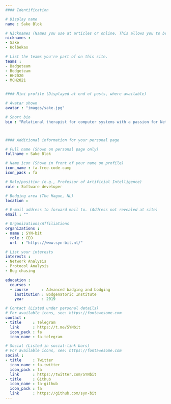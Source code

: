 ```yaml
---
#### Identification

# Display name
name : Sake Blok

# Nicknames (Names you use at articles or online. This allows you to be linked at articles.)
nicknames :
- Sake
- Kolbekas

# List the teams you're part of on this site.
teams :
- Badgeteam
- Bodgeteam
- HH2020
- MCH2021


#### Mini profile (Displayed at end of posts, where available)

# Avatar shown
avatar : "images/sake.jpg"

# Short bio
bio : "Relational therapist for computer systems with a passion for Network Analysis, Protocol Analysis, bug chasing and problem solving. (he/him)"



#### Additional information for your personal page

# Full name (Shown on personal page only)
fullname : Sake Blok

# Name icon (Shown in front of your name on profile)
icon_name : fa-free-code-camp
icon_pack : fa

# Role/position (e.g., Professor of Artificial Intelligence)
role : Software developer

# Bodging area (The Hague, NL)
location :

# E-mail address to forward mail to. (Address not revealed at site)
email : ""

# Organizations/Affiliations
organizations :
- name : SYN-bit
  role : CEO
  url  : "https://www.syn-bit.nl/"

# List your interests
interests :
- Network Analysis
- Protocol Analysis
- Bug chasing

education :
  courses :
  - course      : Advanced badging and bodging
    institution : Bodgenatoric Institute
    year        : 2019

# Contact (Listed under personal details)
# For available icons, see: https://fontawesome.com
contact :
- title     : Telegram
  link      : https://t.me/SYNbit
  icon_pack : fa
  icon_name : fa-telegram

# Social (Listed in social-link bars)
# For available icons, see: https://fontawesome.com
social :
- title     : Twitter
  icon_name : fa-twitter
  icon_pack : fa
  link      : https://twitter.com/SYNbit
- title     : Github
  icon_name : fa-github
  icon_pack : fa
  link      : https://github.com/syn-bit
---
```

